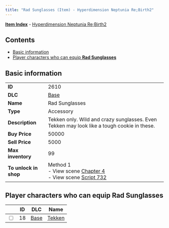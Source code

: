 ```yaml
---
title: "Rad Sunglasses (Item) - Hyperdimension Neptunia Re;Birth2"
---
```


[**Item Index**](/neptunia/rb2/item/index.html) - [Hyperdimension Neptunia Re;Birth2](/neptunia/rb2)

## Contents

- [Basic information](#basic-information)
- [Player characters who can equip **Rad Sunglasses**](#player-characters-who-can-equip-rad-sunglasses)

## Basic information

|   |   |
| -- | -- |
| **ID** | 2610 |
| **DLC** | [Base](/neptunia/rb2/dlc/0-base.html) |
| **Name** | Rad Sunglasses |
| **Type** | Accessory |
| **Description** | Tekken only. Wild and crazy sunglasses. Even Tekken may look like a tough cookie in these. |
| **Buy Price** | 50000 |
| **Sell Price** | 5000 |
| **Max inventory** | 99 |
| **To unlock in shop** | Method 1<br />- View scene [Chapter 4](/neptunia/rb2/scene/0-301-chapter-4.html)<br />- View scene [Script 732](/neptunia/rb2/scene/0-732-script-732.html) |

## Player characters who can equip **Rad Sunglasses**

|    | ID | DLC | Name |
| -- | -- | --- | ---- |
| <input type="checkbox" id="rb2-player-0-18" class="trackbox" /> | 18 | [Base](/neptunia/rb2/dlc/0-base.html) | [Tekken](/neptunia/rb2/player/0-18-tekken.html) |
